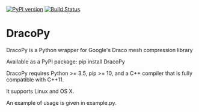 [![PyPI version](https://badge.fury.io/py/DracoPy.svg)](https://badge.fury.io/py/DracoPy)
[![Build Status](https://travis-ci.org/seung-lab/DracoPy.svg?branch=master)](https://travis-ci.org/seung-lab/DracoPy)

# DracoPy

DracoPy is a Python wrapper for Google's Draco mesh compression library

Available as a PyPI package: pip install DracoPy 

DracoPy requires Python >= 3.5, pip >= 10, and a C++ compiler that is fully compatible with C++11.

It supports Linux and OS X.

An example of usage is given in example.py.
